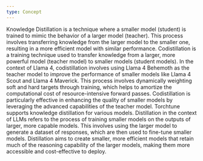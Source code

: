 ```yaml
---
type: Concept
---
```


Knowledge Distillation is a technique where a smaller model (student) is trained to mimic the behavior of a larger model (teacher). This process involves transferring knowledge from the larger model to the smaller one, resulting in a more efficient model with similar performance. Codistillation is a training technique used to transfer knowledge from a larger, more powerful model (teacher model) to smaller models (student models). In the context of Llama 4, codistillation involves using Llama 4 Behemoth as the teacher model to improve the performance of smaller models like Llama 4 Scout and Llama 4 Maverick. This process involves dynamically weighting soft and hard targets through training, which helps to amortize the computational cost of resource-intensive forward passes. Codistillation is particularly effective in enhancing the quality of smaller models by leveraging the advanced capabilities of the teacher model. Torchtune supports knowledge distillation for various models. Distillation in the context of LLMs refers to the process of training smaller models on the outputs of larger, more capable models. This involves using the larger model to generate a dataset of responses, which are then used to fine-tune smaller models. Distillation aims to create smaller, more efficient models that retain much of the reasoning capability of the larger models, making them more accessible and cost-effective to deploy.